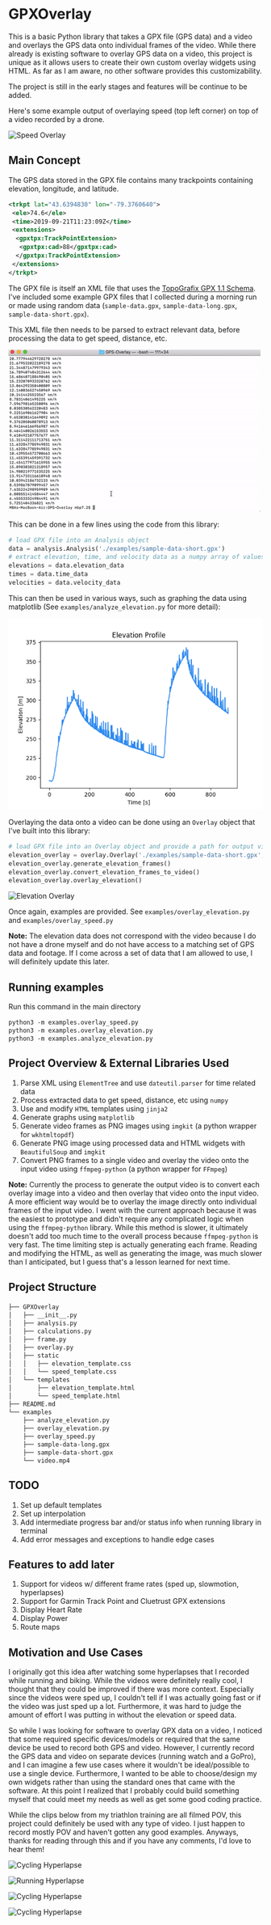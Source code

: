 # GPXOverlay
This is a basic Python library that takes a GPX file (GPS data) and a video and
overlays the GPS data onto individual frames of the video. While there already is
existing software to overlay GPS data on a video, this project is unique as it
allows users to create their own custom overlay widgets using HTML. As far as I
am aware, no other software provides this customizability.

The project is still in the early stages and features will be continue to be added.

Here's some example output of overlaying speed (top left corner) on top of a
video recorded by a drone.

![Speed Overlay](examples/test_speed.gif)


## Main Concept
The GPS data stored in the GPX file contains many trackpoints containing
elevation, longitude, and latitude.

```xml
<trkpt lat="43.6394830" lon="-79.3760640">
 <ele>74.6</ele>
 <time>2019-09-21T11:23:09Z</time>
 <extensions>
  <gpxtpx:TrackPointExtension>
   <gpxtpx:cad>88</gpxtpx:cad>
  </gpxtpx:TrackPointExtension>
 </extensions>
</trkpt>
```

The GPX file is itself an XML file that uses the [TopoGrafix GPX 1.1 Schema](https://www.topografix.com/gpx/1/1/).
I've included some example GPX files that I collected during a morning run or
made using random data (`sample-data.gpx`, `sample-data-long.gpx`, `sample-data-short.gpx`).

This XML file then needs to be parsed to extract relevant data, before processing
the data to get speed, distance, etc.

![Speed Processing](examples/Speed-Processing.gif)

This can be done in a few lines using the code from this library:

```python
# load GPX file into an Analysis object
data = analysis.Analysis('./examples/sample-data-short.gpx')
# extract elevation, time, and velocity data as a numpy array of values
elevations = data.elevation_data
times = data.time_data
velocities = data.velocity_data
```

This can then be used in various ways, such as graphing the data using matplotlib
(See `examples/analyze_elevation.py` for more detail):

![Elevation Graph](examples/elevation_profile.png)

Overlaying the data onto a video can be done using an `Overlay` object that I've
built into this library:

```python
# load GPX file into an Overlay object and provide a path for output video
elevation_overlay = overlay.Overlay('./examples/sample-data-short.gpx', './examples/video.mp4')
elevation_overlay.generate_elevation_frames()
elevation_overlay.convert_elevation_frames_to_video()
elevation_overlay.overlay_elevation()
```

![Elevation Overlay](examples/test_elevation.gif)

Once again, examples are provided. See `examples/overlay_elevation.py` and `examples/overlay_speed.py`

**Note:** The elevation data does not correspond with the video because I do not
have a drone myself and do not have access to a matching set of GPS data and
footage. If I come across a set of data that I am allowed to use, I will definitely
update this later.

## Running examples
Run this command in the main directory
```shell
python3 -m examples.overlay_speed.py
python3 -m examples.overlay_elevation.py
python3 -m examples.analyze_elevation.py
```

## Project Overview & External Libraries Used
1. Parse XML using `ElementTree` and use `dateutil.parser` for time related data
2. Process extracted data to get speed, distance, etc using `numpy`
3. Use and modify `HTML` templates using `jinja2`
4. Generate graphs using `matplotlib`
5. Generate video frames as PNG images using `imgkit` (a python wrapper for `wkhtmltopdf`)
6. Generate PNG image using processed data and HTML widgets with `BeautifulSoup`
and `imgkit`
7. Convert PNG frames to a single video and overlay the video onto the input video using `ffmpeg-python` (a python wrapper for `FFmpeg`)

**Note:** Currently the process to generate the output video is to convert each
 overlay image into a video and then overlay that video onto the input video. A
 more efficient way would be to overlay the image directly onto individual
 frames of the input video. I went with the current approach because it was the
 easiest to prototype and didn't require any complicated logic when using the
 `ffmpeg-python` library. While this method is slower, it ultimately doesn't add
 too much time to the overall process because `ffmpeg-python` is very fast. The
 time limiting step is actually generating each frame. Reading and modifying the
 HTML, as well as generating the image, was much slower than I anticipated, but
 I guess that's a lesson learned for next time.

## Project Structure
```
├── GPXOverlay
│   ├── __init__.py
│   ├── analysis.py
│   ├── calculations.py
│   ├── frame.py
│   ├── overlay.py
│   ├── static
│   │   ├── elevation_template.css
│   │   └── speed_template.css
│   └── templates
│       ├── elevation_template.html
│       └── speed_template.html
├── README.md
└── examples
    ├── analyze_elevation.py
    ├── overlay_elevation.py
    ├── overlay_speed.py
    ├── sample-data-long.gpx
    ├── sample-data-short.gpx
    └── video.mp4
```

## TODO
1. Set up default templates
2. Set up interpolation
3. Add intermediate progress bar and/or status info when running library in terminal
4. Add error messages and exceptions to handle edge cases


## Features to add later
1. Support for videos w/ different frame rates (sped up, slowmotion, hyperlapses)
2. Support for Garmin Track Point and Cluetrust GPX extensions
3. Display Heart Rate
4. Display Power
5. Route maps


## Motivation and Use Cases
I originally got this idea after watching some hyperlapses that I recorded while
running and biking. While the videos were definitely really cool, I thought that
they could be improved if there was more context. Especially since the videos
were sped up, I couldn't tell if I was actually going fast or if the video was
just sped up a lot. Furthermore, it was hard to judge the amount of effort I was
putting in without the elevation or speed data.

So while I was looking for software to overlay GPX data on a video, I noticed
that some required specific devices/models or required that the same device be
used to record both GPS and video. However, I currently record the GPS data and
video on separate devices (running watch and a GoPro), and I can imagine a few
use cases where it wouldn't be ideal/possible to use a single device. Furthermore,
I wanted to be able to choose/design my own widgets rather than using the standard
ones that came with the software. At this point I realized that I probably could
build something myself that could meet my needs as well as get some good coding
practice.

While the clips below from my triathlon training are all filmed POV, this project
could definitely be used with any type of video. I just happen to record mostly
POV and haven't gotten any good examples. Anyways, thanks for reading through this
and if you have any comments, I'd love to hear them!

![Cycling Hyperlapse](examples/Cycling-Hyperlapse1.gif)

![Running Hyperlapse](examples/Running-Hyperlapse.gif)

![Cycling Hyperlapse](examples/Cycling-Hyperlapse2.gif)

![Cycling Hyperlapse](examples/Cycling-Hyperlapse3.gif)
